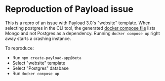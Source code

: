 # Reproduction of Payload issue

This is a repro of an issue with Payload 3.0's "website" template. When selecting postgres in the CLI tool, the generated [docker compose file](docker-compose.yaml) lists Mongo and not Postgres as a dependency. Running `docker compose up` right away starts a crashing instance.

To reproduce:
- Run `npm create-payload-app@beta`
- Select "website" template
- Select "Postgres" database
- Run `docker compose up`
